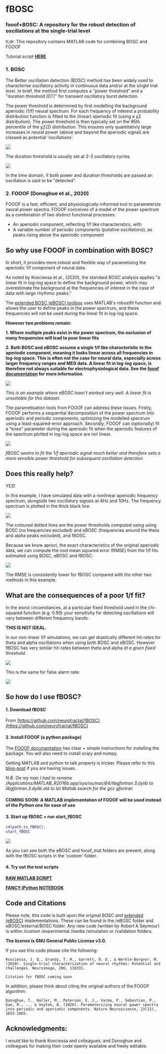# fBOSC
### fooof+BOSC: A repository for the robust detection of oscillations at the single-trial level

tl;dr: This repository contains MATLAB code for combining BOSC and FOOOF

Tutorial script **[HERE](./validation/test_fBOSC.ipynb)**

### 1. BOSC
The Better oscillation detection (BOSC) method has been widely used to characterise oscillatory activity in continuous data and/or at the single trial level. In brief, the method first computes a "power threshold" and a "duration threshold (DT)" for transient oscillatory burst detection. 

The power threshold is determined by first modelling the background aperiodic (1/f) neural spectrum. For each frequency of interest a probability distribution function is fitted to the (linear) aperiodic fit (using a χ2 distribution). The power threshold is then typically set on the 95th percentile of the χ2(2) distribution. This ensures only quantitativly large increases in neural power (above and beyond the aperiodic signal) are classed as potential 'oscillations'.

![](./media/power_thresh.png)

The duration threshold is usually set at 2-3 oscillatory cycles. 

![](./media/duration_thresh.png)

In the time domain, if both power and duration thresholds are passed an oscillation is said to be "detected".

### 2. FOOOF (Donoghue et al., 2020)

FOOOF is a fast, efficient, and physiologically-informed tool to parameterize neural power spectra. FOOOF conceives of a model of the power spectrum as a combination of two distinct functional processes:

- An aperiodic component, reflecting 1/f like characteristics, with
- A variable number of periodic components (putative oscillations), as peaks rising above the aperiodic component

## So why use FOOOF in combination with BOSC?

In short, it provides more robust and flexible way of parametising the aperiodic 1/f component of neural data.

As noted by Kosciessa et al., (2020), the standard BOSC analysis applies "a linear fit in log-log space to define the background power, which may overestimate the background at the frequencies of interest in the case of data with large rhythmic peaks." 

The [extended BOSC (eBOSC) toolbox](https://github.com/jkosciessa/eBOSC) uses MATLAB's robustfit function and allows the user to define peaks in the power spectrum, and these frequencies will not be used during the linear fit in log-log space.

**However two problems remain:**

**1. Where multiple peaks exist in the power spectrum, the exclusion of many frequencies will lead to poor linear fits**

**2. Both BOSC and eBOSC assume a single 1/f like characteristic to the aperiodic component, meaning it looks linear across all frequencies in log-log space. This is often not the case for neural data, especially across larger frequency ranges and MEG data. A linear fit in log-log space, is therefore not always suitable for electrophysiological data. See the [fooof documentation](https://fooof-tools.github.io/fooof/auto_tutorials/plot_05-AperiodicFitting.html) for more information.**

![](./media/example_no_fooof.png)

*This is an example where eBOSC hasn't worked very well. A linear fit is unsuitable for this dataset.*

The parametisation tools from FOOOF can address these issues. Firstly, FOOOF  performs a sequential decomposition of the power spectrum into aperiodic and periodic components, optimizing the modelled spectrum using a least-squared-error approach. Secondly, FOOOF can (optionally) fit a "knee" parameter during the aperiodic fit when the aperiodic features of the spectrum plotted in log-log space are not linear.

![](./media/example_with_fooof.png)

*fBOSC seems to fit the 1/f aperiodic signal much better and therefore sets a more sensible power threshold for subsequent oscillation detection*

## Does this really help?

YES! 

In this example, I have simulated data with a nonlinear aperiodic frequency spectrum, alongside two oscillatory signals at 4Hz and 10Hz. The frequency spectrum is plotted in the thick black line. 

![](./media/SNR23_synaptic.png)

The coloured dotted lines are the power thresholds computed using using BOSC (no frequencies excluded) and eBOSC (frequencies around the theta and alpha peaks excluded), and fBOSC. 

Because we know apriori, the exact characteristics of the original aperiodic data, we can compute the root mean squared error (RMSE) from the 1/f fits estimated using BOSC, eBOSC and fBOSC:

![](./media/fBOSC_RMSE.png)

The RMSE is consistently lower for fBOSC compared with the other two methods in this example.

## What are the consequences of a poor 1/f fit?

In the worst circumstances, at a particular fixed threshold used in the chi-squared function (e.g. 0.99) your sensitivity for detecting oscillations will vary between different frequency bands.

**THIS IS NOT IDEAL.** 

In our non-linear 1/f simulations, we can get drastically different hit-rates for theta and alpha oscillations when using both BOSC and eBOSC. However fBOSC has very similar hit-rates between theta and alpha *at a given fixed threshold*.

![](./validation/HR_avg.png)

This is the same for false alarm rate:

![](./validation/FA_avg.png)

## So how do I use fBOSC?

#### 1. Download fBOSC

From [https://github.com/neurofractal/fBOSC](https://github.com/neurofractal/fBOSC)

#### 2. Install FOOOF (a python package)

The [FOOOF documentation](https://fooof-tools.github.io/fooof/index.html#installation) has clear + simple instructions for installing the package. You will also need to install scipy and numpy.

Getting MATLAB and python to talk properly is tricker. Please refer to this [blog-post](https://irenevigueguix.wordpress.com/2020/03/25/loading-python-into-matlab/) if you are having issues. 

*N.B. On my mac I had to rename /Applications/MATLAB_R2016b.app/sys/os/maci64/libgfortran.3.dylib to libgfortran.3.dylib.old to let Matlab search for the gcc gfortran*

#### COMING SOON: A MATLAB implementation of FOOOF will be used instead of the Python one for ease of use

#### 3. Start up fBOSC + run start_fBOSC

```matlab
cd(path_to_fBOSC);
start_fBOSC
```

![](./media/folders.png)

As you can see both the eBOSC and fooof_mat folders are present, along with the fBOSC scripts in the 'custom' folder. 

#### 4. Try out the test scripts

**[RAW MATLAB SCRIPT](./custom/test_fBOSC.m)**

**[FANCY iPython NOTEBOOK](./validation/test_fBOSC.ipynb)**


## Code and Citations

Please note, this code is built upon the original BOSC and [extended (eBOSC)](https://github.com/jkosciessa/eBOSC) implementations. These can be found in the /eBOSC folder and eBOSC/external/BOSC folder. Any new code (written by Robert A Seymour) is within /custom /experimental /media /simulation or /validation folders. 

**The license is GNU General Public License v3.0.**

If you use this code please cite the following:
```
Kosciessa, J. Q., Grandy, T. H., Garrett, D. D., & Werkle-Bergner, M. (2020). Single-trial characterization of neural rhythms: Potential and challenges. Neuroimage, 206, 116331.
```

```
Citation for fBOSC coming soon
```

In addition, please think about citing the original authors of the FOOOF algorithm:

```
Donoghue, T., Haller, M., Peterson, E. J., Varma, P., Sebastian, P., Gao, R., ... & Voytek, B. (2020). Parameterizing neural power spectra into periodic and aperiodic components. Nature Neuroscience, 23(12), 1655-1665.
```

## Acknowledgments:

I would like to thank Kosciessa and colleagues; and Donoghue and colleagues for making their code openly available and freely editable.



